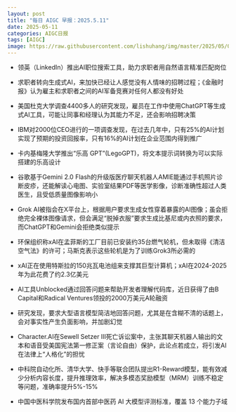 ```yaml
---
layout: post
title: "每日 AIGC 早报：2025.5.11"
date: 2025-05-11
categories: AIGC日报
tags: [AIGC]
image: https://raw.githubusercontent.com/lishuhang/img/master/2025/05/0511-d.jpg
---
```


- 领英（LinkedIn）推出AI职位搜索工具，助力求职者用自然语言精准匹配岗位

- 求职者转向生成式AI，来加快已经让人感觉没有人情味的招聘过程；《金融时报》认为雇主和求职者之间的AI军备竞赛对任何人都没有好处

- 美国杜克大学调查4400多人的研究发现，雇员在工作中使用ChatGPT等生成式AI工具，可能让同事和经理认为其能力不足，还会影响招聘决策

- IBM对2000位CEO进行的一项调查发现，在过去几年中，只有25%的AI计划实现了预期的投资回报率，只有16%的AI计划在企业范围内得到推广

- 卡内基梅隆大学推出“乐高 GPT”(LegoGPT)，将文本提示词转换为可以实际搭建的乐高设计

- 谷歌基于Gemini 2.0 Flash的升级版医疗聊天机器人AMIE能通过手机照片诊断皮疹，还能解读心电图、实验室结果PDF等医学影像，诊断准确性超过人类医生，且受低质量图像影响小

- Grok AI被指会在X平台上，根据用户要求生成女性穿着暴露的AI图像；虽会拒绝完全裸体图像请求，但会满足“脱掉衣服”要求生成比基尼或内衣照的要求，而ChatGPT和Gemini会拒绝类似提示

- 环保组织称xAI在孟菲斯的工厂目前已安装约35台燃气轮机，但未取得《清洁空气法》的许可；马斯克表示这些轮机是为了训练Grok3所必需的

- xAI正在使用特斯拉的150兆瓦电池组来支撑其巨型计算机；xAI在2024-2025年为此花费了约2.3亿美元

- AI工具Unblocked通过回答问题来帮助开发者理解代码库，近日获得了由B Capital和Radical Ventures领投的2000万美元A轮融资

- 研究发现，要求大型语言模型简洁地回答问题，尤其是在含糊不清的话题上，会对事实性产生负面影响，并加剧幻觉

- Character.AI在Sewell Setzer III死亡诉讼案中，主张其聊天机器人输出的文本和语音受美国宪法第一修正案（言论自由）保护，此论点若成立，将引发AI在法律上“人格化”的担忧

- 中科院自动化所、清华大学、快手等联合团队提出R1-Reward模型，能有效减少分析内容长度，提升推理效率，解决多模态奖励模型（MRM）训练不稳定等问题，准确率提升5%-15%

- 中国中医科学院发布国内首部中医药 AI 大模型评测标准，覆盖 13 个能力子域